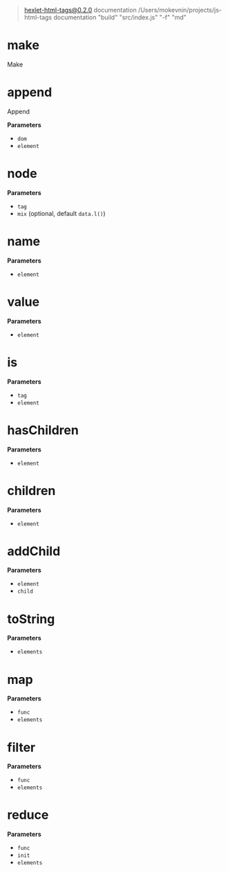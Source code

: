 
> hexlet-html-tags@0.2.0 documentation /Users/mokevnin/projects/js-html-tags
> documentation "build" "src/index.js" "-f" "md"

<!-- Generated by documentation.js. Update this documentation by updating the source code. -->

# make

Make

# append

Append

**Parameters**

-   `dom`  
-   `element`  

# node

**Parameters**

-   `tag`  
-   `mix`   (optional, default `data.l()`)

# name

**Parameters**

-   `element`  

# value

**Parameters**

-   `element`  

# is

**Parameters**

-   `tag`  
-   `element`  

# hasChildren

**Parameters**

-   `element`  

# children

**Parameters**

-   `element`  

# addChild

**Parameters**

-   `element`  
-   `child`  

# toString

**Parameters**

-   `elements`  

# map

**Parameters**

-   `func`  
-   `elements`  

# filter

**Parameters**

-   `func`  
-   `elements`  

# reduce

**Parameters**

-   `func`  
-   `init`  
-   `elements`  
